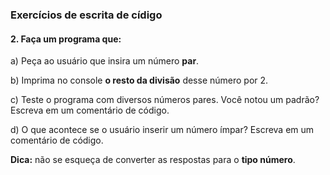 
### Exercícios de escrita de cídigo

#### 2. Faça um programa que:
    
a) Peça ao usuário que insira um número **par**.

b) Imprima no console **o resto da divisão** desse número por 2.

c) Teste o programa com diversos números pares. Você notou um padrão? Escreva em um comentário de código.

d) O que acontece se o usuário inserir um número ímpar? Escreva em um comentário de código.

**Dica:** não se esqueça de converter as respostas para o **tipo número**.
